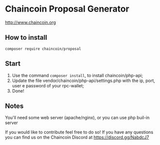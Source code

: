 Chaincoin Proposal Generator
=================

http://www.chaincoin.org

## How to install
`composer require chaincoin/proposal`

## Start
1. Use the command `composer install`, to install chaincoin/php-api;
2. Update the file vendor/chaincoin/php-api/settings.php with the ip, port, user e password of your rpc-wallet;
3. Done!

## Notes
You'll need some web server (apache/nginx), or you can use php buil-in server


If you would like to contribute feel free to do so! If you have any questions you can find us on the Chaincoin Discord at https://discord.gg/NabdcJ7
